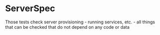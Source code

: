 # ServerSpec

Those tests check server provisioning - running services, etc. - all things
that can be checked that do not depend on any code or data

